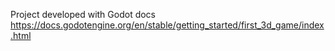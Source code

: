 Project developed with Godot docs https://docs.godotengine.org/en/stable/getting_started/first_3d_game/index.html
